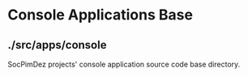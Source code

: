 # Console Applications Base
## ./src/apps/console

SocPimDez projects' console application source code base directory.

